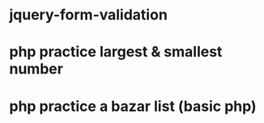 ﻿# jquery-form-validation
 
 # php practice largest & smallest number 
 
 # php practice a bazar list (basic php)
